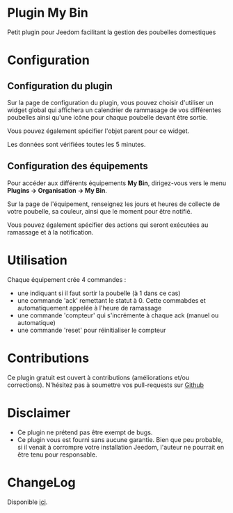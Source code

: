 # Plugin My Bin

Petit plugin pour Jeedom facilitant la gestion des poubelles domestiques

# Configuration

## Configuration du plugin

Sur la page de configuration du plugin, vous pouvez choisir d'utiliser un widget global qui affichera un calendrier de rammasage de vos différentes poubelles ainsi qu'une icône pour chaque poubelle devant être sortie.

Vous pouvez également spécifier l'objet parent pour ce widget.

Les données sont vérifiées toutes les 5 minutes.

## Configuration des équipements

Pour accéder aux différents équipements **My Bin**, dirigez-vous vers le menu **Plugins → Organisation → My Bin**.

Sur la page de l'équipement, renseignez les jours et heures de collecte de votre poubelle, sa couleur, ainsi que le moment pour être notifié.

Vous pouvez également spécifier des actions qui seront exécutées au ramassage et à la notification.

# Utilisation

Chaque équipement crée 4 commandes :
- une indiquant si il faut sortir la poubelle (à 1 dans ce cas)
- une commande 'ack' remettant le statut à 0. Cette commabdes et automatiquement appelée à l'heure de ramassage
- une commande 'compteur' qui s'incrémente à chaque ack (manuel ou automatique)
- une commande 'reset' pour réinitialiser le compteur

# Contributions

Ce plugin gratuit est ouvert à contributions (améliorations et/ou corrections). N'hésitez pas à soumettre vos pull-requests sur <a href="https://github.com/hugoKs3/plugin-mybin" target="_blank">Github</a>

# Disclaimer

-   Ce plugin ne prétend pas être exempt de bugs.
-   Ce plugin vous est fourni sans aucune garantie. Bien que peu probable, si il venait à corrompre votre installation Jeedom, l'auteur ne pourrait en être tenu pour responsable.

# ChangeLog
Disponible [ici](./changelog.html).
